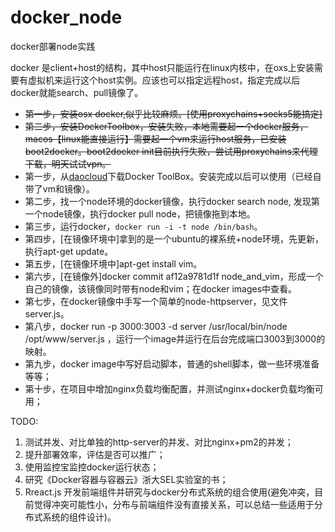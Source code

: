 # docker_node
docker部署node实践

docker 是client+host的结构，其中host只能运行在linux内核中，在oxs上安装需要有虚拟机来运行这个host实例。应该也可以指定远程host，指定完成以后docker就能search、pull镜像了。

- ~~第一步，安装osx docker,似乎比较麻烦。[使用proxychains+socks5能搞定]~~
- ~~第二步，安装DockerToolbox，安装失败，本地需要起一个docker服务，macos【linux能直接运行】需要起一个vm来运行host服务，已安装boot2docker。boot2docker init目前执行失败，尝试用proxychains来代理下载，明天试试vpn。~~
- 第一步，从[daocloud](http://get.daocloud.io/)下载Docker ToolBox。安装完成以后可以使用（已经自带了vm和镜像）。
- 第二步，找一个node环境的docker镜像，执行docker search node, 发现第一个node镜像，执行docker pull node，把镜像拖到本地。
- 第三步，运行docker，`docker run -i -t node /bin/bash`。
- 第四步，[在镜像环境中]拿到的是一个ubuntu的裸系统+node环境，先更新，执行apt-get update。
- 第五步，[在镜像环境中]apt-get install vim。
- 第六步，[在镜像外]docker commit af12a9781d1f node_and_vim，形成一个自己的镜像，该镜像同时带有node和vim；在docker images中查看。
- 第七步，在docker镜像中手写一个简单的node-httpserver，见文件server.js。
- 第八步，docker run -p 3000:3003 -d server /usr/local/bin/node /opt/www/server.js ，运行一个image并运行在后台完成端口3003到3000的映射。
- 第九步，docker image中写好启动脚本，普通的shell脚本，做一些环境准备等等；
- 第十步，在项目中增加nginx负载均衡配置，并测试nginx+docker负载均衡可用；


TODO: 

1. 测试并发、对比单独的http-server的并发、对比nginx+pm2的并发；
1. 提升部署效率，评估是否可以推广；
1. 使用监控宝监控docker运行状态；
1. 研究《Docker容器与容器云》浙大SEL实验室的书；
1. Rreact.js 开发前端组件并研究与docker分布式系统的组合使用(避免冲突，目前觉得冲突可能性小，分布与前端组件没有直接关系，可以总结一些适用于分布式系统的组件设计)。

